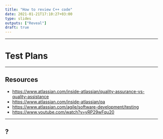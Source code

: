 ```yaml
---
title: "How to review C++ code"
date: 2021-01-21T17:10:27+03:00
type: slides
outputs: ["Reveal"]
draft: true
---
```


---
# Test Plans

---
## Resources

- https://www.atlassian.com/inside-atlassian/quality-assurance-vs-quality-assistance
- https://www.atlassian.com/inside-atlassian/qa
- https://www.atlassian.com/agile/software-development/testing
- https://www.youtube.com/watch?v=yRP29wFqu20

---
## ?

